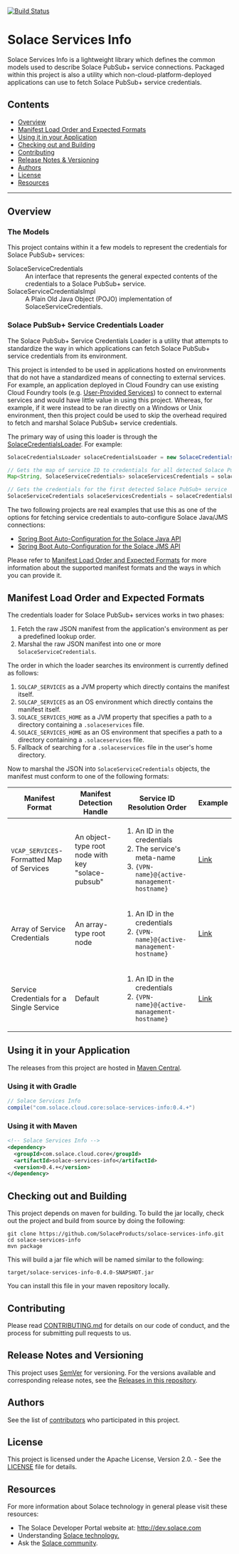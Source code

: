 

[![Build Status](https://travis-ci.org/SolaceProducts/solace-services-info.svg?branch=master)](https://travis-ci.org/SolaceProducts/solace-services-info)

# Solace Services Info

Solace Services Info is a lightweight library which defines the common models used to describe Solace PubSub+ service connections. Packaged within this project is also a utility which non-cloud-platform-deployed applications can use to fetch Solace PubSub+ service credentials.

## Contents

* [Overview](#overview)
* [Manifest Load Order and Expected Formats](#manifest-load-order-and-expected-formats)
* [Using it in your Application](#using-it-in-your-application)
* [Checking out and Building](#checking-out-and-building)
* [Contributing](#contributing)
* [Release Notes & Versioning](#release-notes-and-versioning)
* [Authors](#authors)
* [License](#license)
* [Resources](#resources)


---

## Overview

### The Models

This project contains within it a few models to represent the credentials for Solace PubSub+ services:

<dl>
    <dt>SolaceServiceCredentials</dt>
    <dd>An interface that represents the general expected contents of the credentials to a Solace PubSub+ service.</dd>
    <dt>SolaceServiceCredentialsImpl</dt>
    <dd>A Plain Old Java Object (POJO) implementation of SolaceServiceCredentials.</dd>
</dl>

### Solace PubSub+ Service Credentials Loader

The Solace PubSub+ Service Credentials Loader is a utility that attempts to standardize the way in which applications can fetch Solace PubSub+ service credentials from its environment.

This project is intended to be used in applications hosted on environments that do not have a standardized means of connecting to external services. For example, an application deployed in Cloud Foundry can use existing Cloud Foundry tools (e.g. [User-Provided Services](https://docs.cloudfoundry.org/devguide/services/user-provided.html)) to connect to external services and would have little value in using this project. Whereas, for example, if it were instead to be ran directly on a Windows or Unix environment, then this project could be used to skip the overhead required to fetch and marshal Solace PubSub+ service credentials.

The primary way of using this loader is through the [SolaceCredentialsLoader](src/main/java/com/solace/services/core/loader/SolaceCredentialsLoader.java). For example:

```java
SolaceCredentialsLoader solaceCredentialsLoader = new SolaceCredentialsLoader();

// Gets the map of service ID to credentials for all detected Solace PubSub+ services
Map<String, SolaceServiceCredentials> solaceServicesCredentials = solaceCredentialsLoader.getAllSolaceServiceInfo();

// Gets the credentials for the first detected Solace PubSub+ service
SolaceServiceCredentials solaceServicesCredentials = solaceCredentialsLoader.getSolaceServiceInfo();
```

The two following projects are real examples that use this as one of the options for fetching service credentials to auto-configure Solace Java/JMS connections:
* [Spring Boot Auto-Configuration for the Solace Java API](https://github.com/SolaceProducts/solace-java-spring-boot)
* [Spring Boot Auto-Configuration for the Solace JMS API](https://github.com/SolaceProducts/solace-jms-spring-boot)

Please refer to [Manifest Load Order and Expected Formats](#manifest-load-order-and-expected-formats) for more information about the supported manifest formats and the ways in which you can provide it.

## Manifest Load Order and Expected Formats

The credentials loader for Solace PubSub+ services works in two phases:
1. Fetch the raw JSON manifest from the application's environment as per a predefined lookup order.
2. Marshal the raw JSON manifest into one or more `SolaceServiceCredentials`.

The order in which the loader searches its environment is currently defined as follows:

1. `SOLCAP_SERVICES` as a JVM property which directly contains the manifest itself.
2. `SOLCAP_SERVICES` as an OS environment which directly contains the manifest itself.
3. `SOLACE_SERVICES_HOME` as a JVM property that specifies a path to a directory containing a `.solaceservices` file.
4. `SOLACE_SERVICES_HOME` as an OS environment that specifies a path to a directory containing a `.solaceservices` file.
5. Fallback of searching for a `.solaceservices` file in the user's home directory.

Now to marshal the JSON into `SolaceServiceCredentials` objects, the manifest must conform to one of the following formats:

| Manifest Format | Manifest Detection Handle | Service ID Resolution Order | Example |
| --------------- | ------------------------- | ------------------------------------| ------ |
| `VCAP_SERVICES`-Formatted Map of Services | An object-type root node with key "solace-pubsub" | <ol><li>An ID in the credentials</li><li>The service's meta-name</li><li>`{VPN-name}@{active-management-hostname}`</li></ol> | [Link](samples/vcap-formatted-manifest.json) |
| Array of Service Credentials | An array-type root node | <ol><li>An ID in the credentials</li><li>`{VPN-name}@{active-management-hostname}`</li></ol> | [Link](samples/service-credentials-list-manifest.json) |
| Service Credentials for a Single Service | Default | <ol><li>An ID in the credentials</li><li>`{VPN-name}@{active-management-hostname}`</li></ol> | [Link](samples/single-service-credentials-manifest.json) |


## Using it in your Application

The releases from this project are hosted in [Maven Central](https://mvnrepository.com/artifact/com.solace.cloud.core/solace-services-info).

### Using it with Gradle

```groovy
// Solace Services Info
compile("com.solace.cloud.core:solace-services-info:0.4.+")
```

### Using it with Maven

```xml
<!-- Solace Services Info -->
<dependency>
  <groupId>com.solace.cloud.core</groupId>
  <artifactId>solace-services-info</artifactId>
  <version>0.4.+</version>
</dependency>
```

## Checking out and Building

This project depends on maven for building. To build the jar locally, check out the project and build from source by doing the following:

    git clone https://github.com/SolaceProducts/solace-services-info.git
    cd solace-services-info
    mvn package

This will build a jar file which will be named similar to the following:

```
target/solace-services-info-0.4.0-SNAPSHOT.jar
```

You can install this file in your maven repository locally.

## Contributing

Please read [CONTRIBUTING.md](CONTRIBUTING.md) for details on our code of conduct, and the process for submitting pull requests to us.

## Release Notes and Versioning

This project uses [SemVer](http://semver.org/) for versioning. For the versions available and corresponding release notes, see the [Releases in this repository](https://github.com/SolaceProducts/solace-services-info/releases).

## Authors

See the list of [contributors](https://github.com/SolaceProducts/solace-services-info/contributors) who participated in this project.

## License

This project is licensed under the Apache License, Version 2.0. - See the [LICENSE](LICENSE) file for details.

## Resources

For more information about Solace technology in general please visit these resources:

- The Solace Developer Portal website at: http://dev.solace.com
- Understanding [Solace technology.](http://dev.solace.com/tech/)
- Ask the [Solace community](http://dev.solace.com/community/).
